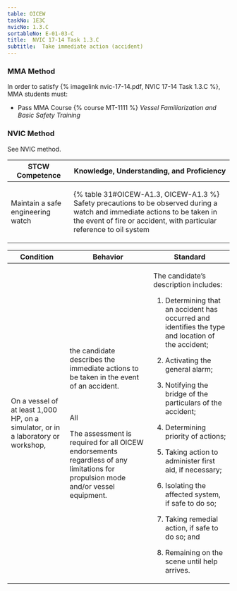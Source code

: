 ```yaml
---
table: OICEW
taskNo: 1E3C
nvicNo: 1.3.C 
sortableNo: E-01-03-C
title:  NVIC 17-14 Task 1.3.C
subtitle:  Take immediate action (accident)
---
```



### MMA Method

In order to satisfy  {% imagelink nvic-17-14.pdf, NVIC 17-14 Task 1.3.C %}, MMA students must:

* Pass MMA Course {% course MT-1111 %}  *Vessel Familiarization and Basic Safety Training*


### NVIC Method

<a onclick="togglevisibility('nvic_methods')" >See NVIC method.</a>

<div id='nvic_methods' class='hide'>

<table>
<thead>
<tr>
<th class='forty'> STCW Competence </th>
<th class='sixty'> Knowledge, Understanding, and Proficiency </th>
</tr>
</thead>




<tbody>
<tr><td markdown='1'>

Maintain a safe engineering watch

</td><td markdown='1'>

{% table 31#OICEW-A1.3, OICEW-A1.3 %} Safety precautions to be observed during a watch and immediate actions to be taken in the event of fire or accident, with particular reference to oil system

</td></tr>


</tbody>
</table>


<table>
<thead>
<tr><th class='twenty'>  Condition </th><th class='twenty'> Behavior </th><th  class='sixty'>Standard </th></tr>
</thead>
<tbody >



<tr><td markdown='1'>

On a vessel of at least 1,000 HP, on a simulator, or in a laboratory or workshop,

</td><td markdown='1'>

the candidate describes the immediate actions to be taken in the event of an accident.

<br>

<div class="tooltip" markdown='1'>

All

The assessment is required for all OICEW endorsements regardless of any limitations for propulsion mode and/or vessel equipment.

</div>


</td><td markdown='1'>

The candidate’s description includes:

1. Determining that an accident has occurred and identifies the type and location of the accident;

2. Activating the general alarm;

3. Notifying the bridge of the particulars of the accident;

4. Determining priority of actions;

5. Taking action to administer first aid, if necessary;

6. Isolating the affected system, if safe to do so;

7. Taking remedial action, if safe to do so; and

8. Remaining on the scene until help arrives.

</td></tr>
</tbody>
</table>
</div>
